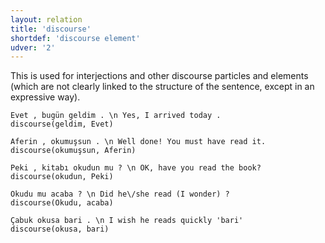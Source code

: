 ```yaml
---
layout: relation
title: 'discourse'
shortdef: 'discourse element'
udver: '2'
---
```


This is used for interjections and other discourse particles and elements
(which are not clearly linked to the structure of the sentence, except in an expressive way).

~~~ sdparse
Evet , bugün geldim . \n Yes, I arrived today .
discourse(geldim, Evet)
~~~

~~~ sdparse
Aferin , okumuşsun . \n Well done! You must have read it.
discourse(okumuşsun, Aferin)
~~~

~~~ sdparse
Peki , kitabı okudun mu ? \n OK, have you read the book?
discourse(okudun, Peki)
~~~

~~~ sdparse
Okudu mu acaba ? \n Did he\/she read (I wonder) ?
discourse(Okudu, acaba)
~~~

~~~ sdparse
Çabuk okusa bari . \n I wish he reads quickly 'bari'
discourse(okusa, bari)
~~~

<!-- Interlanguage links updated Čt lis 12 09:43:24 CET 2020 -->
